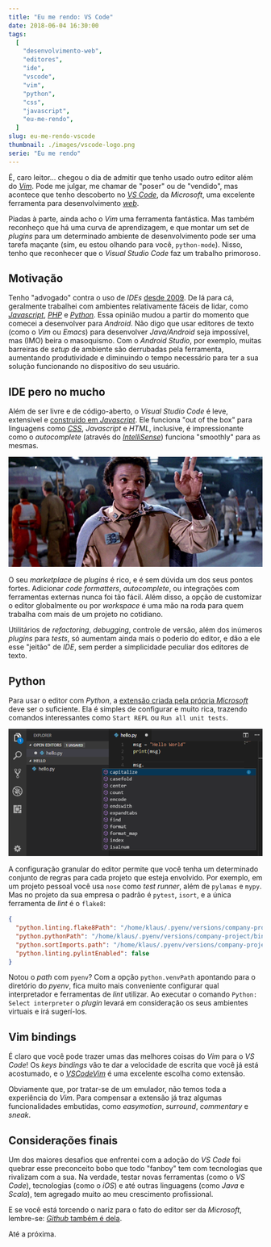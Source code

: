 ```yaml
---
title: "Eu me rendo: VS Code"
date: 2018-06-04 16:30:00
tags:
  [
    "desenvolvimento-web",
    "editores",
    "ide",
    "vscode",
    "vim",
    "python",
    "css",
    "javascript",
    "eu-me-rendo",
  ]
slug: eu-me-rendo-vscode
thumbnail: ./images/vscode-logo.png
serie: "Eu me rendo"
---
```


É, caro leitor... chegou o dia de admitir que tenho usado outro editor
além do [_Vim_](/tag/vim.html "Leia mais sobre o melhor editor do universo"). Pode
me julgar, me chamar de "poser" ou de "vendido", mas acontece que tenho descoberto no
[_VS Code_](https://code.visualstudio.com/ "Conheça o VS Code"), da _Microsoft_,
uma excelente ferramenta para desenvolvimento [_web_](/tag/desenvolvimento-web.html "Leia mais sobre web").

Piadas à parte, ainda acho o _Vim_ uma ferramenta fantástica. Mas também
reconheço que há uma curva de aprendizagem, e que montar um set de _plugins_ para
um determinado ambiente de desenvolvimento pode ser uma tarefa maçante (sim,
eu estou olhando para você, `python-mode`). Nisso, tenho que reconhecer
que o _Visual Studio Code_ faz um trabalho primoroso.

## Motivação

Tenho "advogado" contra o uso de _IDEs_ [desde 2009](https://www.profissionaisti.com.br/2009/01/produtividade-x-programacao-voce-realmente-precisa-de-uma-ide/ "Produtividade x Programação: Você realmente precisa de uma IDE?").
De lá para cá, geralmente trabalhei com ambientes relativamente fáceis de lidar, como
[_Javascript_](/tag/javascript.html "Leia mais sobre Javascript"),
[_PHP_](/tag/php.html "Leia mais sobre PHP") e [_Python_](/tag/python.html "Leia mais sobre Python").
Essa opinião mudou a partir do momento que comecei a desenvolver para _Android_. Não digo
que usar editores de texto (como o _Vim_ ou _Emacs_) para desenvolver _Java/Android_ seja
impossível, mas (IMO) beira o masoquismo. Com o _Android Studio_, por exemplo, muitas barreiras
de _setup_ de ambiente são derrubadas pela ferramenta, aumentando produtividade e diminuindo
o tempo necessário para ter a sua solução funcionando no dispositivo do seu usuário.

## IDE pero no mucho

Além de ser livre e de código-aberto, o _Visual Studio Code_ é leve, extensível e [construído
em _Javascript_](https://github.com/Microsoft/vscode "Veja o repositório do vscode no Github"). Ele funciona "out of the box" para linguagens como [_CSS_](/tag/css.html "Leia mais sobre CSS"), _Javascript_ e _HTML_,
inclusive, é impressionante como o _autocomplete_ (através do
[_IntelliSense_](https://code.visualstudio.com/docs/editor/intellisense "Leia mais sobre o IntelliSense")) funciona
"smoothly" para as mesmas.

!["Lando em Star Wars"](./images/lando-traidor.jpg "Tô traindo o movimento tipo o Lando (theplaylist.net)")

O seu _marketplace_ de _plugins_ é rico, e é sem dúvida um dos seus
pontos fortes. Adicionar _code formatters_, _autocomplete_, ou integrações com ferramentas
externas nunca foi tão fácil. Além disso, a opção de customizar o editor
globalmente ou por _workspace_ é uma mão na roda para quem trabalha com mais de um projeto no cotidiano.

Utilitários de _refactoring_, _debugging_, controle de versão, além dos inúmeros _plugins_ para _tests_, só aumentam
ainda mais o poderio do editor, e dão a ele esse "jeitão" de _IDE_, sem perder
a simplicidade peculiar dos editores de texto.

## Python

Para usar o editor com _Python_, a [extensão criada pela própria _Microsoft_](https://marketplace.visualstudio.com/items?itemName=ms-python.python "Python for VS Code")
deve ser o suficiente. Ela é simples de configurar e muito rica, trazendo comandos interessantes como
`Start REPL` ou `Run all unit tests`.

!["VS Code com Python"](./images/vscode-python-example.png "VS Code com Python")

A configuração granular do editor permite que você tenha um determinado conjunto de regras para
cada projeto que esteja envolvido. Por exemplo, em um projeto pessoal você usa `nose` como
_test runner_, além de `pylamas` e `mypy`. Mas no projeto da sua empresa o padrão é
`pytest`, `isort`, e a única ferramenta de _lint_ é o `flake8`:

```json
{
  "python.linting.flake8Path": "/home/klaus/.pyenv/versions/company-project/bin/flake8",
  "python.pythonPath": "/home/klaus/.pyenv/versions/company-project/bin/python",
  "python.sortImports.path": "/home/klaus/.pyenv/versions/company-project/bin/isort",
  "python.linting.pylintEnabled": false
}
```

Notou o _path_ com `pyenv`? Com a opção `python.venvPath` apontando para o diretório do _pyenv_,
fica muito mais conveniente configurar qual interpretador e ferramentas de _lint_ utilizar. Ao
executar o comando `Python: Select interpreter` o _plugin_ levará em consideração os seus
ambientes virtuais e irá sugerí-los.

## Vim bindings

É claro que você pode trazer umas das melhores coisas do _Vim_ para o _VS Code_! Os _keys bindings_
vão te dar a velocidade de escrita que você já está acostumado, e o [_VSCodeVim_](https://marketplace.visualstudio.com/items?itemName=vscodevim.vim "Vim emulation for Visual Studio Code") é uma excelente escolha como extensão.

Obviamente que, por tratar-se de um emulador, não temos toda a experiência do _Vim_. Para compensar a extensão já traz
algumas funcionalidades embutidas, como _easymotion_, _surround_, _commentary_ e _sneak_.

## Considerações finais

Um dos maiores desafios que enfrentei com a adoção do _VS Code_ foi quebrar esse preconceito
bobo que todo "fanboy" tem com tecnologias que rivalizam com a sua. Na verdade, testar novas
ferramentas (como o _VS Code_), tecnologias (como o _iOS_) e até outras linguagens (como _Java_ e _Scala_),
tem agregado muito ao meu crescimento profissional.

E se você está torcendo o nariz para o fato do editor ser da _Microsoft_, lembre-se:
[_Github_ também é dela](https://g1.globo.com/economia/tecnologia/noticia/microsoft-compra-github-por-us-75-bilhoes.ghtml "Microsoft compra GitHub por US$ 7,5 bilhões e anuncia mudanças").

Até a próxima.
